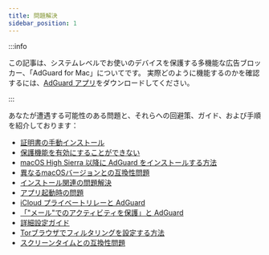 ```yaml
---
title: 問題解決
sidebar_position: 1
---
```


:::info

この記事は、システムレベルでお使いのデバイスを保護する多機能な広告ブロッカー、「AdGuard for Mac」についてです。 実際どのように機能するのかを確認するには、[AdGuard アプリ](https://agrd.io/download-kb-adblock)をダウンロードしてください。

:::

あなたが遭遇する可能性のある問題と、それらへの回避策、ガイド、および手順を紹介しております：

- [証明書の手動インストール](/adguard-for-mac/solving-problems/manual-certificate-installation.md)
- [保護機能を有効にすることができない](/adguard-for-mac/solving-problems/protection-cannot-be-enabled.md)
- [macOS High Sierra 以降に AdGuard をインストールする方法](/adguard-for-mac/solving-problems/high-sierra-compatibility.md)
- [異なるmacOSバージョンとの互換性問題](/adguard-for-mac/solving-problems/big-sur-issues.md)
- [インストール関連の問題解決](/adguard-for-mac/solving-problems/installation-issues.md)
- [アプリ起動時の問題](/adguard-for-mac/solving-problems/launch-issues.md)
- [iCloud プライベートリレーと AdGuard](/adguard-for-mac/solving-problems/icloud-private-relay.md)
- [「"メール"でのアクティビティを保護」と AdGuard](/adguard-for-mac/solving-problems/protect-mail-activity.md)
- [詳細設定ガイド](/adguard-for-mac/solving-problems/advanced-settings.md)
- [Torブラウザでフィルタリングを設定する方法](/adguard-for-mac/solving-problems/tor-filtering.md)
- [スクリーンタイムとの互換性問題](/adguard-for-mac/solving-problems/screen-time-issues.md)
